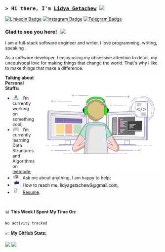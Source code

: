 ### <samp>&gt; Hi there, I'm <a href="https://gkassym.netlify.app" target="_blank">Lidya Getachew</a> <img src="https://media.giphy.com/media/hvRJCLFzcasrR4ia7z/giphy.gif" width="25"> </samp>

[![Linkedin Badge](https://img.shields.io/badge/-LinkedIn-0e76a8?style=flat-square&logo=Linkedin&logoColor=white)](https://linkedin.com/in/lidya-getachew-b82a78223)
[![Instagram Badge](https://img.shields.io/badge/-Instagram-e4405f?style=flat-square&logo=Instagram&logoColor=white)](https://instagram.com/getachewlidya4/)
[![Telegram Badge](https://img.shields.io/badge/-Telegram-0088cc?style=flat-square&logo=Telegram&logoColor=white)](https://t.me/Lidya_Getachew)

### Glad to see you here! &nbsp; ![](https://visitor-badge.glitch.me/badge?page_id=Lidya.Lidya)

I am a full-stack software engineer and writer. I love programming, writing, speaking .

As a software developer, I enjoy using my obsessive attention to detail, my unequivocal love for making things that change the world. That's why I like to make things that make a difference.

<img align="right" alt="GIF" src="https://github.com/LidyaGetachew/LidyaGetachew/blob/main/assets/coding.gif?raw=true" width="408" height="318" />
  

**Talking about Personal Stuffs:**

- <img src="https://github.com/LidyaGetachew/LidyaGetachew/blob/main/assets/developer.gif?raw=true" width="21" />&nbsp;&nbsp; I’m currently working on something cool;
- <img src="https://github.com/LidyaGetachew/LidyaGetachew/blob/main/assets/lightning.gif?raw=true" width="21" />&nbsp;&nbsp; I’m currently learning Data Structures and Algorithms on [leetcode](https://leetcode.com/GKassym);
- <img src="https://github.com/LidyaGetachew/LidyaGetachew/blob/main/assets/message.gif?raw=true" width="21" />&nbsp;&nbsp; Ask me about anything, I am happy to help;
- <img src="https://github.com/LidyaGetachew/LidyaGetachew/blob/main/assets/letterbox.gif?raw=true" width="21" />&nbsp;&nbsp; How to reach me: lidyagetachew6@gmail.com;
- <img src="https://github.com/LidyaGetachew/LidyaGetachew/blob/main/assets/doc.gif?raw=true" width="21" />&nbsp;&nbsp; [Resume](https://LidyaGetachew.netlify.app/Resume.pdf).

</br>

📊 **This Week I Spent My Time On:**
<!--START_SECTION:waka-->

```txt
No activity tracked
```

<!--END_SECTION:waka-->


📈 **My GitHub Stats:**

<p>
  <img height="180em" src="https://github-readme-stats.vercel.app/api?username=LidyaGetachew&show_icons=true&hide_border=true&&count_private=true&include_all_commits=true" />
  <img height="180em" src="https://github-readme-stats.vercel.app/api/top-langs/?username=LidyaGetachew&exclude_repo=KNN-Image-Classification&show_icons=true&hide_border=true&layout=compact&langs_count=8"/>
</p>
